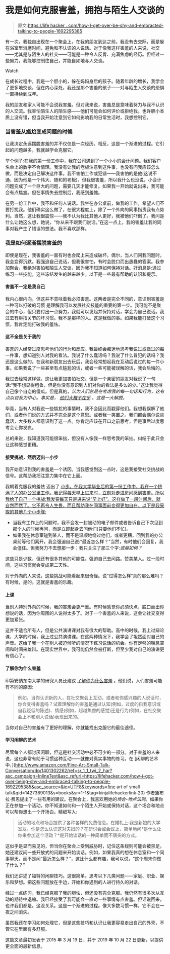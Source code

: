 # 我是如何克服害羞，拥抱与陌生人交谈的

> 原文:[https://life hacker . com/how-I-get-over-be-shy-and-embracted-talking-to-people-1692295385](https://lifehacker.com/how-i-got-over-being-shy-and-embraced-talking-to-people-1692295385)

有一次，我独自出现在一个聚会上，在我的朋友到达之前。我没有去交际，而是躲在浴室里消磨时间，避免和不认识的人说话。对于像我这样害羞的人来说，社交——尤其是与陌生人的社交——可能是一种令人反胃、充满焦虑的经历。但经过一些努力，我能够控制住自己，并能自如地与人交谈。

Watch

在成长过程中，我是一个胆小的，躲在妈妈身后的孩子。随着年龄的增长，我学会了更多地交谈，但在内心深处，我还是那个害羞的孩子——对与陌生人交谈的恐惧一直持续到成年。

我的朋友和家人可能不会说我害羞。但对我来说，害羞总是意味着努力与我不认识的人交流。我害怕陌生人的陌生感——他们可能会如何评价或拒绝我。也许胆小本质上没有错，但当我开始注意到它如何影响我的日常生活时，我想控制它。

### **当害羞从尴尬变成问题的时候**

让我决定永远摆脱害羞的并不仅仅是一次经历。相反，这是一个渐进的过程。它引起的问题越多，我就越学会克服它。

举个例子:在我的第一份工作中，我在公司遇到了一个小小的会计问题。我们客户名单上的数字不合情理。我没有让我的老板注意到这件事，也没有问我应该怎么做，而是决定自己解决这件事。我不害怕工作或犯错——我害怕的是他(这说不通，因为他是一个伟大、随和的老板)。但我很害羞，所以我什么也没说，小会计问题变成了一个巨大的问题，需要几天才能修复。如果我一开始就说出来，我可能会有点尴尬。但在事情失去控制后，我感到羞愧。

在另一份工作中，我不和任何人说话。我坐在办公桌前，做我的工作，希望人们不要打扰我。他们确实这么做了，在很大程度上，除了一个外向的同事指责我有点势利。当然，这让我很震惊——我不认为我比其他人更好，我被他们吓倒了。我问是什么让她这么想，她说，“你从来不跟我们说话。”在这一点上，我的害羞让我的同事对我产生了错误的想法。我不喜欢那样。

### **我是如何逐渐摆脱害羞的**

即使是现在，我害羞的一面有时也会爬上来造成破坏。偶尔，当人们问我问题时，我会变得沉默。我强迫自己说话，但我很害怕，有时会脱口而出愚蠢的答案。我参加聚会，我绝对害怕和陌生人交谈，因为我不知道如何保持对话。好消息是:通过练习一些技能，这些冻结发生的越来越少。以下是一些最有帮助的认识和提示。

#### **害羞不一定是我自己**

我内心很内向，但这并不意味着我必须害羞。这两者是完全不同的，意识到害羞是一种可以打破的习惯 是理解我可以发展社交技能的重要的第一步。我可能不是聚会的中心，但只要付出一点努力，我就可以发起并保持对话，学会为自己说话。我过去有掰指关节的坏习惯。我不是那样的人。这是我做的事。如果我能打破这个习惯，我肯定能打破我的羞怯。

#### **这不全是关于我的**

害羞的人经常过度思考他们的行为和反应。我最终会痴迷地思考我说过或做过的每一件事，想知道别人对我的看法。我说了什么蠢话吗？我说了什么冒犯的话吗？我还是这么做的。在我和新朋友出去玩后，我会经常想起我在互动后说过的每一件小事。如果我说了一些甚至有点尴尬的话，或者一些可能被误解的话，我会后悔的。

我过去经常这样做，这让我更加害怕社交。但是一个亲密的朋友对我说了一句话:“我不想显得粗鲁，但是你没有意识到人们对你的看法是多么的少。”这让我觉得自己像个自恋的傻瓜。但是真的，*认为人们总是在考虑我的每一句话和行为，这有点以自我为中心。事实是， [他们大概不在乎](https://lifehacker.com/don-t-be-shy-others-are-too-busy-worrying-about-themse-1660966638) 。这是一大解脱。*

毕竟，当有人对我说一些尴尬的事情时，我不会因此而戳穿他们。我想我误解了他们，或者他们说的方式并不完全是这个意思。或者我一笑置之。我们都会偶尔说些蠢话，大多数人都意识到了这一点。你肯定应该在开口之前思考，但是事后过度思考会让你发疯。

总的来说，我知道我可能很笨拙，但没有人像我一样思考我的笨拙。纠结于此只会让这种感觉更糟。

#### **接受挑战，然后迈出一小步**

我开始意识到我的害羞是一个诱因。当我感觉到这一点时，这是我接受社交挑战的信号。这帮助我把注意力集中在它上面。

我朝着克服我的羞怯 迈出了 [小步。在我大学毕业后的第一份工作中，我在一个挤满了人的办公室里工作。我记得每天早上进来时，立刻对走进房间感到害羞。所以我给了自己一个挑战:我发誓每天只是进来说“早上好”。这样做了一段时间后，就自然而然了。它不再令人生畏，而且帮助我在同事面前变得更加自在。以下是我采取的其他几个小步骤:](http://lifehacker.com/set-yourself-small-challenges-to-overcome-shyness-1448120581)

*   当我有工作上的问题时，我不会发一封被动的电子邮件或者告诉自己下次见到那个人的时候再问，而是立即起身去问他们(只要他们不忙)。
*   如果我在休息室碰到某人，而不是温顺地绕过他们，或者更糟，回到我的办公桌前等他们离开，我会强迫自己说:“最近怎么样？”当然，有时他们会回复，我会僵住。但我努力不去想那一步；我只关注了那三个字:*进展如何？*

这些只是少数，但还有很多其他的可能性。强迫自己去问路。赞美某人。过一段时间，这些习惯就会变成第二天性。

对于外向的人来说，这些挑战可能看起来很奇怪。说“过得怎么样”真的那么难吗？有时候，是的。这就是害羞的乐趣。

#### **上课**

当别人特别外向的时候，我的害羞会更严重。有时候感觉你必须快点，脱口而出你想说的话，因为你周围的人说得太多了。对于一个害羞的人来说，这会让社交变得更加紧张。

这并不适合所有人，但是公共演讲课对我有很大的帮助。高中的时候，我上过辩论课，大学的时候，我上过公共演讲课。在这两种情况下，我学会了坦然面对自己的声音。这给了我一个在别人被迫倾听的情况下练习说话的机会。你有足够的喘息空间和时间来雄辩。在现实世界中，我可能仍然会被打断，但至少我对自己的演讲更有信心了。

#### **了解你为什么害羞**

印第安纳东南大学的研究人员还建议 [了解你为什么害羞](https://books.google.com/books?id=1gJPXv5wQbIC&pg=PA575&lpg=PA575&dq=%22For+example,+do+you+become+shy+when+meeting+new+people,+interacting+at+a+social+gathering,+or+speaking+to+someone+to+whom+you+find+yourself+attracted?%22&source=bl&ots=roMv-vAzBp&sig=ACfU3U2now8RuygjG-DQFlZIl369uNhUOg&hl=en&sa=X&ved=2ahUKEwjmw4fA5a7lAhViUN8KHa6FBCoQ6AEwAHoECAkQAQ#v=onepage&q=%22For%20example%2C%20do%20you%20become%20shy%20when%20meeting%20new%20people%2C%20interacting%20at%20a%20social%20gathering%2C%20or%20speaking%20to%20someone%20to%20whom%20you%20find%20yourself%20attracted%3F%22&f=false) 。他们说，人们害羞可能有不同的原因:

> 例如，当你认识新的人，在社交聚会上互动，或者和你感兴趣的人说话时，你会变得害羞吗？试着理解你的害羞是通过认知(例如，过度的自我意识或自我贬低的陈述)、情感(例如，超越焦虑的感觉)还是行为(例如，在社交聚会上不和别人说话)表现出来的。

当你对自己的害羞有了更好的理解，你就能找出克服它的最佳途径。

#### **学习闲聊的艺术**

尽管每个人都讨厌闲聊，但这是社交活动中必不可少的一部分。对于害羞的人来说，这也非常有助于习惯这种互动——就像对真实事物的练习。在 [闲聊的艺术中，](http://www.amazon.com/Fine-Art-Small-Talk-Conversation/dp/1401302262/ref=sr_1_1_twi_2_har?asc_campaign=InlineText&asc_refurl=https://lifehacker.com/how-i-got-over-being-shy-and-embraced-talking-to-people-1692295385&asc_source=&ie=UTF8&keywords=fine art of small talk&qid=1427389013&s=books&sr=1-1&tag=kinjalifehackerlink-20) 作者黛布拉·费恩提出了一些有用的建议。在聚会上，我喜欢用她的*场合-地点法则*。如果你正在参加一个活动，你不知道如何和一个陌生人开始或保持对话，这个场合和地点可以帮你想出一个开场白。精细写入:

> 活动的地点和场合提供了各种各样的免费信息。在婚礼上:我是新娘的大学室友。你是怎么认识这对夫妇的？在研讨会或会议上，简单地问*是什么让你来参加这个活动？*是开始谈话的一种简单而不唐突的方式。

这似乎是显而易见的，但当你在聚会上受到威胁时，记住这条规则可能会被禁足。她还建议问一些开放式的问题来开始谈话。例如，如果我真的想在休息室和一个同事聊天，而不是问“最近怎么样？”，这比什么都有趣，我可以说，“这个周末你做了什么？”

我们还讲述了福特的闲聊技巧。这很简单。思考以下几类问题——家庭、职业、娱乐和梦想。把这些问题放在手边，开始和你遇到的人进行持久的对话。

经过一点练习，我已经克服了我的胆怯，但还没有完全克服。我仍然有很多次从互动的期待中退缩。我已经接受了我可能会一直对一些事情有点害羞。但话说回来，也许我们都是。这没关系。这是一个渐进的过程。像大多数习惯一样，它不会在一夜之间消失。

虽然我还在学习如何处理它，但是这些技巧和认识让我更容易走出自己的外壳，不管它在里面有多舒服。

这篇文章最初发表于 2015 年 3 月 19 日，并于 2019 年 10 月 22 日更新，以提供更全面的最新信息。